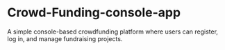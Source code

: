 # Crowd-Funding-console-app
A simple console-based crowdfunding platform where users can register, log in, and manage fundraising projects.
